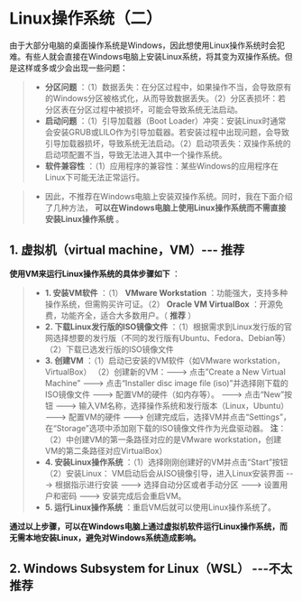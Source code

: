 # Linux操作系统（二）
由于大部分电脑的桌面操作系统是Windows，因此想使用Linux操作系统时会犯难。有些人就会直接在Windows电脑上安装Linux系统，将其变为双操作系统。但是这样或多或少会出现一些问题：
>- **分区问题** ：（1）数据丢失：在分区过程中，如果操作不当，会导致原有的Windows分区被格式化，从而导致数据丢失。（2）分区表损坏：若分区表在分区过程中被损坏，可能会导致系统无法启动。
>-  **启动问题** ：（1）引导加载器（Boot Loader）冲突：安装Linux时通常会安装GRUB或LILO作为引导加载器。若安装过程中出现问题，会导致引导加载器损坏，导致系统无法启动。（2）启动项丢失：双操作系统的启动项配置不当，导致无法进入其中一个操作系统。
>- **软件兼容性** ：（1）应用程序的兼容性：某些Windows的应用程序在Linux下可能无法正常运行。

>- 因此，不推荐在Windows电脑上安装双操作系统。同时，我在下面介绍了几种方法，  **可以在Windows电脑上使用Linux操作系统而不需直接安装Linux操作系统**  。

## 1. 虚拟机（virtual machine，VM）--- 推荐
  **使用VM来运行Linux操作系统的具体步骤如下** ：
>- **1. 安装VM软件** ：（1） **VMware Workstation** ：功能强大，支持多种操作系统，但需购买许可证。（2） **Oracle VM VirtualBox** ：开源免费，功能齐全，适合大多数用户。（ **推荐** ）
>- **2. 下载Linux发行版的ISO镜像文件** ：（1）根据需求到Linux发行版的官网选择想要的发行版（不同的发行版有Ubuntu、Fedora、Debian等） （2）下载已选发行版的ISO镜像文件
>- **3. 创建VM** ：（1）启动已安装的VM软件（如VMware workstation，VirtualBox） （2）创建新的VM：---> 点击”Create a New Virtual Machine”  ---> 点击“Installer disc image file (iso)”并选择刚下载的ISO镜像文件 ---> 配置VM的硬件（如内存等）。             ---> 点击“New”按钮 ---> 输入VM名称，选择操作系统和发行版本（Linux，Ubuntu） ---> 配置VM的硬件 ---> 创建完成后，选择VM并点击“Settings”，在“Storage”选项中添加刚下载的ISO镜像文件作为光盘驱动器。
**注**：（2）中创建VM的第一条路径对应的是VMware workstation，创建VM的第二条路径对应VirtualBox）
>- **4. 安装Linux操作系统** ：（1）选择刚刚创建好的VM并点击“Start”按钮  （2）安装Linux： VM启动后会从ISO镜像引导，进入Linux安装界面 ---> 根据指示进行安装 ---> 选择自动分区或者手动分区 ---> 设置用户和密码 ---> 安装完成后会重启VM。
>- **5. 运行Linux操作系统** ：重启VM后就可以使用Linux操作系统了。

**通过以上步骤，可以在Windows电脑上通过虚拟机软件运行Linux操作系统，而无需本地安装Linux，避免对Windows系统造成影响。**

## 2. Windows Subsystem for Linux（WSL） ---不太推荐